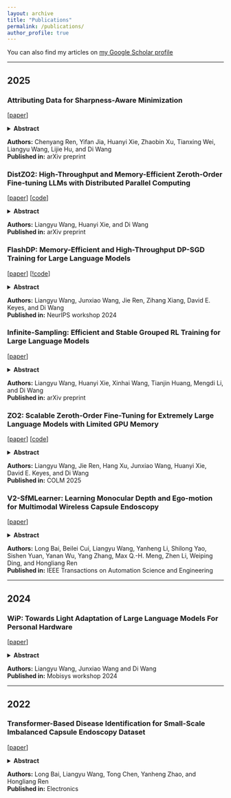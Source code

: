 ```yaml
---
layout: archive
title: "Publications"
permalink: /publications/
author_profile: true
---
```


You can also find my articles on [my Google Scholar profile](https://scholar.google.com/citations?user=mGkM_WgAAAAJ)

---

## 2025

### Attributing Data for Sharpness-Aware Minimization

[[paper](https://arxiv.org/abs/2507.04059)]

<details>
<summary><strong>Abstract</strong></summary>
Sharpness-aware Minimization (SAM) improves generalization in large-scale model training by linking loss landscape geometry to generalization. However, challenges such as mislabeled noisy data and privacy concerns have emerged as significant issues. Data attribution, which identifies the contributions of specific training samples, offers a promising solution. However, directly rendering existing data influence evaluation tools such as influence functions (IF) to SAM will be inapplicable or inaccurate as SAM utilizes an inner loop to find model perturbations that maximize loss, which the outer loop then minimizes, resulting in a doubled computational structure. Additionally, this bilevel structure complicates the modeling of data influence on the parameters. In this paper, based on the IF, we develop two innovative data valuation methods for SAM, each offering unique benefits in different scenarios: the Hessian-based IF and the Gradient Trajectory-based IF. The first one provides a comprehensive estimation of data influence using a closed-form measure that relies only on the trained model weights. In contrast, the other IF for SAM utilizes gradient trajectory information during training for more accurate and efficient data assessment. Extensive experiments demonstrate their effectiveness in data evaluation and parameter tuning, with applications in identifying mislabeled data, model editing, and enhancing interpretability.
</details>

**Authors:** Chenyang Ren, Yifan Jia, Huanyi Xie, Zhaobin Xu, Tianxing Wei, Liangyu Wang, Lijie Hu, and Di Wang  
**Published in:** arXiv preprint

### DistZO2: High-Throughput and Memory-Efficient Zeroth-Order Fine-tuning LLMs with Distributed Parallel Computing

[[paper](https://arxiv.org/pdf/2507.03211)] [[code](https://github.com/liangyuwang/zo2)]

<details>
<summary><strong>Abstract</strong></summary>
Fine-tuning large language models (LLMs) remains resource-intensive due to their sheer scale. While zeroth-order (ZO) optimization provides a memory-efficient alternative by eliminating backward passes, its application to multi-hundred-billion-parameter models is constrained by GPU memory and compute throughput. The ZO2 framework addresses the memory bottleneck by offloading model parameters to CPU memory and overlapping transformer block transfer with dual forward computation on a single GPU. However, ZO2 remains limited by its single-device execution and achieves modest throughput. In this work, we present DistZO2, a high-throughput, memory-efficient framework for distributed zeroth-order fine-tuning of LLMs. DistZO2 introduces three parallel strategies: (1) Perturbation Parallelism (PertP), which parallelizes the two perturbed forward passes across devices; (2) Distributed Data Parallelism (DDP), adapted to the scalar-gradient nature of ZO training; and (3) a unified 2D Parallelism design that combines PertP and DDP. To further mitigate communication bottlenecks introduced by parameter offloading, we propose a hardware-aware communication strategy that slices parameter blocks and redistributes them across GPUs via high-speed interconnects such as NVLink. DistZO2 scales zeroth-order fine-tuning to modern multi-GPU systems, preserving ZO2's memory efficiency while substantially improving training throughput. In our experiments on OPT-175B, DistZO2 achieves a 3x speedup over ZO2 with distributed computing. DistZO2's code has been open-sourced in https://github.com/liangyuwang/zo2.
</details>

**Authors:** Liangyu Wang, Huanyi Xie, and Di Wang  
**Published in:** arXiv preprint

### FlashDP: Memory-Efficient and High-Throughput DP-SGD Training for Large Language Models

[[paper](https://openreview.net/pdf?id=6izXTVVzoI)] [[!code](https://github.com/kaustpradalab/flashdp)]

<details>
<summary><strong>Abstract</strong></summary>
As large language models (LLMs) increasingly underpin technological advancements, the privacy of their training data emerges as a critical concern. Differential Privacy (DP) serves as a rigorous mechanism to protect this data, yet its integration via Differentially Private Stochastic Gradient Descent (DP-SGD) introduces substantial challenges, primarily due to the complexities of per-sample gradient clipping. Current explicit methods, such as Opacus, necessitate extensive storage for per-sample gradients, significantly inflating memory requirements. Conversely, implicit methods like GhostClip reduce storage needs by recalculating gradients multiple times, which leads to inefficiencies due to redundant computations. This paper introduces FlashDP, an innovative cache-friendly per-layer DP-SGD that consolidates necessary operations into a single task, calculating gradients only once in a fused manner. This approach not only diminishes memory movement by up to 50% but also cuts down redundant computations by 20%, compared to previous methods. Consequently, FlashDP does not increase memory demands and achieves a 90% throughput compared to the Non-DP method on a four-A100 system during the pre-training of the Llama-13B model, while maintaining parity with standard per-layer clipped DP-SGD in terms of accuracy. These advancements establish FlashDP as a pivotal development for efficient and privacy-preserving training of LLMs. FlashDP's code has been open-sourced in https://github.com/kaustpradalab/flashdp.
</details>

**Authors:** Liangyu Wang, Junxiao Wang, Jie Ren, Zihang Xiang, David E. Keyes, and Di Wang  
**Published in:** NeurIPS workshop 2024

### Infinite-Sampling: Efficient and Stable Grouped RL Training for Large Language Models

[[paper](https://arxiv.org/pdf/2506.22950)]

<details>
<summary><strong>Abstract</strong></summary>
Group-based reinforcement learning algorithms such as Group Reward Policy Optimization (GRPO) have proven effective for fine-tuning large language models (LLMs) with human feedback. However, generating and storing multiple responses per prompt incurs substantial memory overhead, especially as the sample group size increases, limiting scalability under constrained hardware. We propose Infinite Sampling, a framework that enables efficient and stable GRPO training by decoupling group size from GPU memory usage. It consists of: (1) micro sampling groups that decompose large groups into memory-feasible rounds; (2) continuous sampling that interleaves generation across groups to improve utilization; and (3) a length-aware scheduler combining token-conditioned sequence length prediction with a two-stage plan: global grouping via FPTAS and runtime refill via SJF. Experiments show that our Micro Sampling Groups reduce peak memory usage by over 50% compared to full-group decoding (e.g., from 21.55 GB to 10.64 GB on Qwen3-1.7B). Building on this, Infinite Sampling improves throughput by over 25% compared to the naive micro sampling group method, reducing decoding steps while maintaining full-length completions and memory usage. Our hybrid scheduling ensures efficient and stable GRPO training with larger groups under realistic GPU memory constraints.
</details>

**Authors:** Liangyu Wang, Huanyi Xie, Xinhai Wang, Tianjin Huang, Mengdi Li, and Di Wang  
**Published in:** arXiv preprint

### ZO2: Scalable Zeroth-Order Fine-Tuning for Extremely Large Language Models with Limited GPU Memory

[[paper](https://arxiv.org/abs/2503.12668)] [[code](https://github.com/liangyuwang/zo2)]

<details>
<summary><strong>Abstract</strong></summary>
Fine-tuning large pre-trained LLMs generally demands extensive GPU memory. Traditional first-order optimizers like SGD encounter substantial difficulties due to increased memory requirements from storing activations and gradients during both the forward and backward phases as the model size expands. Alternatively, zeroth-order (ZO) techniques can compute gradients using just forward operations, eliminating the need to store activations. Furthermore, by leveraging CPU capabilities, it's feasible to enhance both the memory and processing power available to a single GPU. We propose a novel framework, ZO2 (Zeroth-Order Offloading), for efficient zeroth-order fine-tuning of LLMs with only limited GPU memory. Our framework dynamically shifts model parameters between the CPU and GPU as required, optimizing computation flow and maximizing GPU usage by minimizing downtime. This integration of parameter adjustments with ZO's double forward operations reduces unnecessary data movement, enhancing the fine-tuning efficacy. Additionally, our framework supports an innovative low-bit precision approach in AMP mode to streamline data exchanges between the CPU and GPU. Employing this approach allows us to fine-tune extraordinarily large models, such as the OPT-175B with more than 175 billion parameters, on a mere 18GB GPU--achievements beyond the reach of traditional methods. Moreover, our framework achieves these results with almost no additional time overhead and absolutely no accuracy loss compared to standard zeroth-order methods. ZO2's code has been open-sourced in https://github.com/liangyuwang/zo2.
</details>

**Authors:** Liangyu Wang, Jie Ren, Hang Xu, Junxiao Wang, Huanyi Xie, David E. Keyes, and Di Wang  
**Published in:** COLM 2025

### V2-SfMLearner: Learning Monocular Depth and Ego-motion for Multimodal Wireless Capsule Endoscopy

[[paper](https://doi.org/10.1109/TASE.2024.3516968)]

<details>
<summary><strong>Abstract</strong></summary>
Deep learning can predict depth maps and capsule ego-motion from capsule endoscopy videos, aiding in 3D scene reconstruction and lesion localization. However, the collisions of the capsule endoscopies within the gastrointestinal tract cause vibration perturbations in the training data. Existing solutions focus solely on vision-based processing, neglecting other auxiliary signals like vibrations that could reduce noise and improve performance. Therefore, we propose V2-SfMLearner, a multimodal approach integrating vibration signals into vision-based depth and capsule motion estimation for monocular capsule endoscopy. We construct a multimodal capsule endoscopy dataset containing vibration and visual signals, and our artificial intelligence solution develops an unsupervised method using vision-vibration signals, effectively eliminating vibration perturbations through multimodal learning. Specifically, we carefully design a vibration network branch and a Fourier fusion module, to detect and mitigate vibration noises. The fusion framework is compatible with popular vision-only algorithms. Extensive validation on the multimodal dataset demonstrates superior performance and robustness against vision-only algorithms. Without the need for large external equipment, our V2-SfMLearner has the potential for integration into clinical capsule robots, providing real-time and dependable digestive examination tools. The findings show promise for practical implementation in clinical settings, enhancing the diagnostic capabilities of doctors. Note to Practitioners—This paper is motivated by the problem of estimating the depth and ego-motion information for the wireless capsule endoscopy in the human gastrointestinal tract to realize accurate, efficient, robust, and real-time inspection. Our estimation method does not engage any external localization equipment. Instead, inspired by the existing research on integrating capsule endoscopy and inertial measurement units, we introduce vibration signals into vision-based depth and ego-motion estimation approaches, improving the accuracy and robustness of the estimation results based on multimodal learning methods. Research on capsule robots or computer vision can readily be combined with our framework for various clinical and industrial applications.
</details>

**Authors:** Long Bai, Beilei Cui, Liangyu Wang, Yanheng Li, Shilong Yao, Sishen Yuan, Yanan Wu, Yang Zhang, Max Q.-H. Meng, Zhen Li, Weiping Ding, and Hongliang Ren  
**Published in:** IEEE Transactions on Automation Science and Engineering

---

## 2024

### WiP: Towards Light Adaptation of Large Language Models For Personal Hardware

[[paper](https://dl.acm.org/doi/pdf/10.1145/3662006.3662065)]

<details>
<summary><strong>Abstract</strong></summary>
The large language models (LLMs) that everyone is using are not deployed locally. Users need to send relatively private and important data to LLM when using it. Handing over private and important data to LLM will cause people to worry, especially now that many people have begun to use LLM to deal with life and work affairs. Such concerns cannot be easily dispelled by various guarantees and agreements. However, LLMs are often resource-intensive and computationally demanding, making the transition from server-side to device-side difficult because LLM's self-attention module contains a large number of tensor multiplications that are heavy and inefficient for hardware. While previous work proposed approximate neural operators that enable hardware-efficient implementation of multiplication-less neural networks, they introduce new challenges of significant accuracy loss, making these methods inefficient in practice. In this paper, we examine the problem of light adaptation of LLMs. We propose a new neural operator that enables the adapted LLM to obtain original accuracy without fine-tuning or only requiring a few fine-tuning steps, while our neural operator has high hardware inference efficiency.
</details>

**Authors:** Liangyu Wang, Junxiao Wang and Di Wang  
**Published in:** Mobisys workshop 2024

---

## 2022

### Transformer-Based Disease Identification for Small-Scale Imbalanced Capsule Endoscopy Dataset

[[paper](https://www.mdpi.com/2079-9292/11/17/2747)]

<details>
<summary><strong>Abstract</strong></summary>
Vision Transformer (ViT) is emerging as a new leader in computer vision with its outstanding performance in many tasks (e.g., ImageNet-22k, JFT-300M). However, the success of ViT relies on pretraining on large datasets. It is difficult for us to use ViT to train from scratch on a small-scale imbalanced capsule endoscopic image dataset. This paper adopts a Transformer neural network with a spatial pooling configuration. Transfomer's self-attention mechanism enables it to capture long-range information effectively, and the exploration of ViT spatial structure by pooling can further improve the performance of ViT on our small-scale capsule endoscopy dataset. We trained from scratch on two publicly available datasets for capsule endoscopy disease classification, obtained 79.15% accuracy on the multi-classification task of the Kvasir-Capsule dataset, and 98.63% accuracy on the binary classification task of the Red Lesion Endoscopy dataset.
</details>

**Authors:** Long Bai, Liangyu Wang, Tong Chen, Yanheng Zhao, and Hongliang Ren  
**Published in:** Electronics 